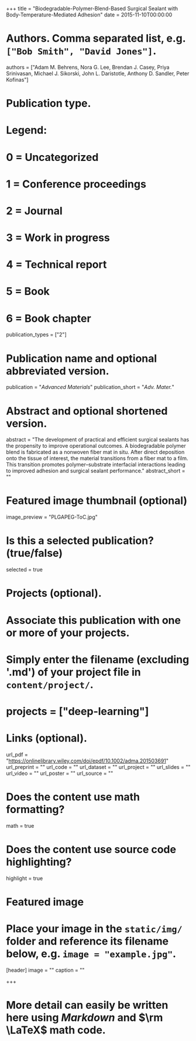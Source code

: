 +++
title = "Biodegradable-Polymer-Blend-Based Surgical Sealant with Body-Temperature-Mediated Adhesion"
date = 2015-11-10T00:00:00

# Authors. Comma separated list, e.g. `["Bob Smith", "David Jones"]`.
authors = ["Adam M. Behrens, Nora G. Lee, Brendan J. Casey, Priya Srinivasan, Michael J. Sikorski, John L. Daristotle, Anthony D. Sandler, Peter Kofinas"]

# Publication type.
# Legend:
# 0 = Uncategorized
# 1 = Conference proceedings
# 2 = Journal
# 3 = Work in progress
# 4 = Technical report
# 5 = Book
# 6 = Book chapter
publication_types = ["2"]

# Publication name and optional abbreviated version.
publication = "*Advanced Materials*"
publication_short = "*Adv. Mater.*"

# Abstract and optional shortened version.
abstract = "The development of practical and efficient surgical sealants has the propensity to improve operational outcomes. A biodegradable polymer blend is fabricated as a nonwoven fiber mat in situ. After direct deposition onto the tissue of interest, the material transitions from a fiber mat to a film. This transition promotes polymer–substrate interfacial interactions leading to improved adhesion and surgical sealant performance."
abstract_short = ""

# Featured image thumbnail (optional)
image_preview = "PLGAPEG-ToC.jpg"

# Is this a selected publication? (true/false)
selected = true

# Projects (optional).
#   Associate this publication with one or more of your projects.
#   Simply enter the filename (excluding '.md') of your project file in `content/project/`.
#  projects = ["deep-learning"]

# Links (optional).
url_pdf = "https://onlinelibrary.wiley.com/doi/epdf/10.1002/adma.201503691"
url_preprint = ""
url_code = ""
url_dataset = ""
url_project = ""
url_slides = ""
url_video = ""
url_poster = ""
url_source = ""

# Does the content use math formatting?
math = true

# Does the content use source code highlighting?
highlight = true

# Featured image
# Place your image in the `static/img/` folder and reference its filename below, e.g. `image = "example.jpg"`.
[header]
image = ""
caption = ""

+++

# More detail can easily be written here using *Markdown* and $\rm \LaTeX$ math code.
